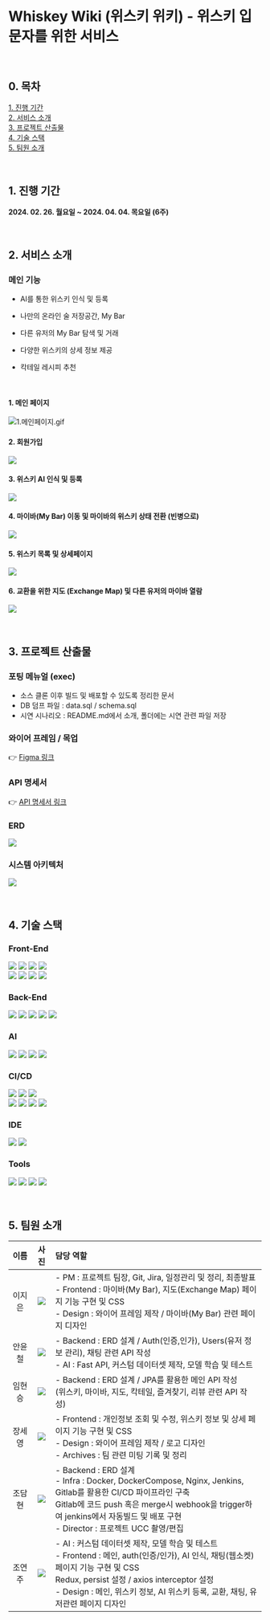 # Whiskey Wiki (위스키 위키) - 위스키 입문자를 위한 서비스

<br>

## 0. 목차

[1. 진행 기간](#진행-기간) <br>
[2. 서비스 소개](#서비스-소개) <br>
[3. 프로젝트 산출물](#프로젝트-산출물) <br>
[4. 기술 스택](#기술-스택) <br>
[5. 팀원 소개](#팀원-소개) <br>

<br>

## 1. 진행 기간

<b>2024. 02. 26. 월요일 ~ 2024. 04. 04. 목요일 (6주)</b>

<br>

## 2. 서비스 소개

### 메인 기능

- AI를 통한 위스키 인식 및 등록

- 나만의 온라인 술 저장공간, My Bar

- 다른 유저의 My Bar 탐색 및 거래

- 다양한 위스키의 상세 정보 제공

- 칵테일 레시피 추천

<br>

#### 1. 메인 페이지

![1.메인페이지.gif](exec/시연%20시나리오/1.메인페이지.gif)

#### 2. 회원가입

![](exec/시연%20시나리오/2.회원가입.gif)

#### 3. 위스키 AI 인식 및 등록

![](exec/시연%20시나리오/3.위스키AI인식.gif)

#### 4. 마이바(My Bar) 이동 및 마이바의 위스키 상태 전환 (빈병으로)

![](<exec/시연%20시나리오/4.마이바(MyBar).gif>)

#### 5. 위스키 목록 및 상세페이지

![](exec/시연%20시나리오/5.위스키정보.gif)

#### 6. 교환을 위한 지도 (Exchange Map) 및 다른 유저의 마이바 열람

![](exec/시연%20시나리오/6.지도,다른유저의마이바열람.gif)

<br>

## 3. 프로젝트 산출물

### 포팅 메뉴얼 (exec)

- 소스 클론 이후 빌드 및 배포할 수 있도록 정리한 문서
- DB 덤프 파일 : data.sql / schema.sql
- 시연 시나리오 : README.md에서 소개, 폴더에는 시연 관련 파일 저장

### 와이어 프레임 / 목업

👉 [Figma 링크](https://www.figma.com/file/5JPFZwNMkIZ8hfc880JaEb/Untitled?type=design&node-id=0-1&mode=design&t=rFBealktMFGV35cx-0)

### API 명세서

👉 [API 명세서 링크](https://galvanized-citron-903.notion.site/API-efca2cccd96d43af85d259b38291cd82?pvs=4)

### ERD

![](Docs/images/ERD.png)

### 시스템 아키텍처

![](Docs/images/System_Architecture.png)

<br>

## 4. 기술 스택

### Front-End

![](https://img.shields.io/badge/JavaScript-F7DF1E?style=for-the-badge&logo=javascript&logoColor=white) ![](https://img.shields.io/badge/HTML5-E34F26?style=for-the-badge&logo=html5&logoColor=white) ![](https://img.shields.io/badge/CSS-1572B6?style=for-the-badge&logo=css3&logoColor=white) ![](https://img.shields.io/badge/Figma-CC6699?style=for-the-badge&logo=figma&logoColor=white) <br>
![](<https://img.shields.io/badge/Node.js(20.11.0)-339933?style=for-the-badge&logo=node.js&logoColor=white>) ![](<https://img.shields.io/badge/npm(10.2.4)-2C8EBB?style=for-the-badge&logo=npm&logoColor=white>) ![](<https://img.shields.io/badge/React(10.2.3)-61DAFB?style=for-the-badge&logo=react&logoColor=white>) ![](<https://img.shields.io/badge/Redux(9.1.0)-06B6D4?style=for-the-badge&logo=redux&logoColor=white>)

### Back-End

![](https://img.shields.io/badge/JAVA_17-F7DF1E?style=for-the-badge&logoColor=white) ![](<https://img.shields.io/badge/Spring_Boot(3.2.3)-6DB33F?style=for-the-badge&logo=Springboot&logoColor=white>) ![](<https://img.shields.io/badge/MySQL(8.0.29)-4479A1?style=for-the-badge&logo=mysql&logoColor=white>) ![](<https://img.shields.io/badge/Redis(7.2.4)-DC382D?style=for-the-badge&logo=redis&logoColor=white>) ![](<https://img.shields.io/badge/Hibernate(6.4.1)-964B00?style=for-the-badge&logo=hibernate&logoColor=white>)

### AI

![](<https://img.shields.io/badge/Python(3.9.13)-3776AB?style=for-the-badge&logo=Python&logoColor=white>)
![](<https://img.shields.io/badge/FastApi(0.103.0)-009639?style=for-the-badge&logo=fastapi&logoColor=white>)
![](<https://img.shields.io/badge/Pytorch(2.2.1)-F05032?style=for-the-badge&logo=pytorch&logoColor=white>) ![](https://img.shields.io/badge/YOLO_v5-F7DF1E?style=for-the-badge&logo=yolov5&logoColor=white)

### CI/CD

![](https://img.shields.io/badge/AWS%20EC2-FF9900?style=for-the-badge&logo=amazonec2&logoColor=white) ![](<https://img.shields.io/badge/Linux(5.15.0_1056_aws)-FF9900?style=for-the-badge&logo=amazonec2&logoColor=white>) ![](<https://img.shields.io/badge/Ubuntu(20.04)-FF9900?style=for-the-badge&logo=amazonec2&logoColor=white>) <br> ![](<https://img.shields.io/badge/Docker(26.0.0)-2496ED?style=for-the-badge&logo=docker&logoColor=white>) ![](<https://img.shields.io/badge/Docker_compose(v2.25.0)-2496ED?style=for-the-badge&logo=docker&logoColor=white>) ![](<https://img.shields.io/badge/Nginx(1.18.0)-009639?style=for-the-badge&logo=nginx&logoColor=white>) ![](<https://img.shields.io/badge/Jenkins(2.440.2)-D24939?style=for-the-badge&logo=Jenkins&logoColor=white>)

### IDE

![](<https://img.shields.io/badge/VSCode(1.85.1)-3178C6?style=for-the-badge&logo=v&logoColor=white>) ![](<https://img.shields.io/badge/intelliJ_IDEA(2023.3.2)-F23920?style=for-the-badge&logo=intellij&logoColor=white>)

### Tools

![](https://img.shields.io/badge/Gitlab-F05032?style=for-the-badge&logo=gitlab&logoColor=white) ![](https://img.shields.io/badge/JIRA-2496ED?style=for-the-badge&logo=jira&logoColor=white) ![](https://img.shields.io/badge/Notion-000000?style=for-the-badge&logo=notion&logoColor=white) ![](https://img.shields.io/badge/MatterMost-0E0F37?style=for-the-badge&logo=mattermost&logoColor=white)

<br>

## 5. 팀원 소개

|  이름  |             사진             | 담당 역할                                                                                                                                                                                                                                                                       |
| :----: | :--------------------------: | :------------------------------------------------------------------------------------------------------------------------------------------------------------------------------------------------------------------------------------------------------------------------------ |
| 이지은 | ![](Docs/members/이지은.png) | - PM : 프로젝트 팀장, Git, Jira, 일정관리 및 정리, 최종발표 <br> - Frontend : 마이바(My Bar), 지도(Exchange Map) 페이지 기능 구현 및 CSS <br> - Design : 와이어 프레임 제작 / 마이바(My Bar) 관련 페이지 디자인                                                                 |
| 안윤철 | ![](Docs/members/안윤철.png) | - Backend : ERD 설계 / Auth(인증,인가), Users(유저 정보 관리), 채팅 관련 API 작성<br>- AI : Fast API, 커스텀 데이터셋 제작, 모델 학습 및 테스트                                                                                                                                 |
| 임현승 | ![](Docs/members/임현승.png) | - Backend : ERD 설계 / JPA를 활용한 메인 API 작성 <br> (위스키, 마이바, 지도, 칵테일, 즐겨찾기, 리뷰 관련 API 작성)                                                                                                                                                             |
| 장세영 | ![](Docs/members/장세영.png) | - Frontend : 개인정보 조회 및 수정, 위스키 정보 및 상세 페이지 기능 구현 및 CSS <br> - Design : 와이어 프레임 제작 / 로고 디자인 <br> - Archives : 팀 관련 미팅 기록 및 정리                                                                                                    |
| 조담현 | ![](Docs/members/조담현.png) | - Backend : ERD 설계 <br> - Infra : Docker, DockerCompose, Nginx, Jenkins, Gitlab를 활용한 CI/CD 파이프라인 구축 <br> Gitlab에 코드 push 혹은 merge시 webhook을 trigger하여 jenkins에서 자동빌드 및 배포 구현 <br> - Director : 프로젝트 UCC 촬영/편집                          |
| 조연주 | ![](Docs/members/조연주.png) | - AI : 커스텀 데이터셋 제작, 모델 학습 및 테스트 <br> - Frontend : 메인, auth(인증/인가), AI 인식, 채팅(웹소켓) 페이지 기능 구현 및 CSS <br> Redux, persist 설정 / axios interceptor 설정 <br> - Design : 메인, 위스키 정보, AI 위스키 등록, 교환, 채팅, 유저관련 페이지 디자인 |
